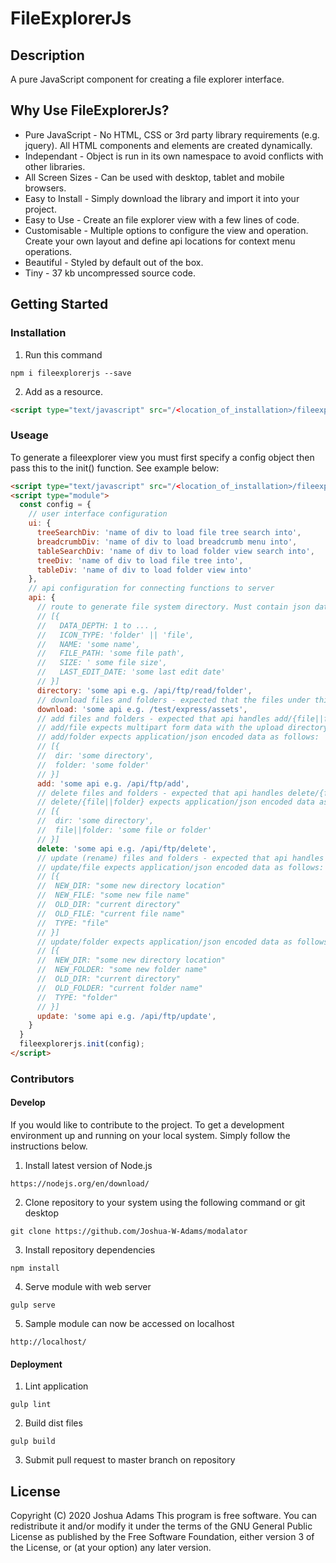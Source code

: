 # FileExplorerJs

## Description

A pure JavaScript component for creating a file explorer interface.

## Why Use FileExplorerJs?

- Pure JavaScript - No HTML, CSS or 3rd party library requirements (e.g. jquery). All HTML components and elements are created dynamically.
- Independant - Object is run in its own namespace to avoid conflicts with other libraries.
- All Screen Sizes - Can be used with desktop, tablet and mobile browsers.
- Easy to Install - Simply download the library and import it into your project.
- Easy to Use - Create an file explorer view with a few lines of code.
- Customisable - Multiple options to configure the view and operation. Create your own layout and define api locations for context menu operations.
- Beautiful - Styled by default out of the box.
- Tiny - 37 kb uncompressed source code.

## Getting Started

### Installation

1. Run this command

```
npm i fileexplorerjs --save
```

2. Add as a resource.

  ```html
  <script type="text/javascript" src="/<location_of_installation>/fileexplorerjs.full.min.js"></script>
  ```

### Useage

To generate a fileexplorer view you must first specify a config object then pass this to the init() function.
See example below:

```html
<script type="text/javascript" src="/<location_of_installation>/fileexplorerjs.full.min.js"></script>
<script type="module">
  const config = {
    // user interface configuration
    ui: {
      treeSearchDiv: 'name of div to load file tree search into',
      breadcrumbDiv: 'name of div to load breadcrumb menu into',
      tableSearchDiv: 'name of div to load folder view search into',
      treeDiv: 'name of div to load file tree into',
      tableDiv: 'name of div to load folder view into'
    },
    // api configuration for connecting functions to server
    api: {
      // route to generate file system directory. Must contain json data formatted as follows:
      // [{
      //   DATA_DEPTH: 1 to ... ,
      //   ICON_TYPE: 'folder' || 'file',
      //   NAME: 'some name',
      //   FILE_PATH: 'some file path',
      //   SIZE: ' some file size',
      //   LAST_EDIT_DATE: 'some last edit date'
      // }]
      directory: 'some api e.g. /api/ftp/read/folder',
      // download files and folders - expected that the files under this location are served staticly.
      download: 'some api e.g. /test/express/assets',
      // add files and folders - expected that api handles add/{file||folder}
      // add/file expects multipart form data with the upload directory specified as a header
      // add/folder expects application/json encoded data as follows:
      // [{
      //  dir: 'some directory',
      //  folder: 'some folder'
      // }]
      add: 'some api e.g. /api/ftp/add',
      // delete files and folders - expected that api handles delete/{file||folder}
      // delete/{file||folder} expects application/json encoded data as follows:
      // [{
      //  dir: 'some directory',
      //  file||folder: 'some file or folder'
      // }]
      delete: 'some api e.g. /api/ftp/delete',
      // update (rename) files and folders - expected that api handles update/{file||folder}
      // update/file expects application/json encoded data as follows:
      // [{
      //  NEW_DIR: "some new directory location"
      //  NEW_FILE: "some new file name"
      //  OLD_DIR: "current directory"
      //  OLD_FILE: "current file name"
      //  TYPE: "file"
      // }]
      // update/folder expects application/json encoded data as follows:
      // [{
      //  NEW_DIR: "some new directory location"
      //  NEW_FOLDER: "some new folder name"
      //  OLD_DIR: "current directory"
      //  OLD_FOLDER: "current folder name"
      //  TYPE: "folder"
      // }]
      update: 'some api e.g. /api/ftp/update',
    }
  }
  fileexplorerjs.init(config);
</script>
```

### Contributors

#### Develop

If you would like to contribute to the project. To get a development environment up and running on your local system. Simply follow the instructions below.

1. Install latest version of Node.js

```
https://nodejs.org/en/download/
```

2. Clone repository to your system using the following command or git desktop

```
git clone https://github.com/Joshua-W-Adams/modalator
```

3. Install repository dependencies

```
npm install
```

4. Serve module with web server

```
gulp serve
```

5. Sample module can now be accessed on localhost

```
http://localhost/
```

#### Deployment

1. Lint application

```
gulp lint
```

2. Build dist files

```
gulp build
```

3. Submit pull request to master branch on repository

## License
Copyright (C) 2020 Joshua Adams
This program is free software. You can redistribute it and/or modify it under the terms of the GNU General Public License as published by the Free Software Foundation, either version 3 of the License, or (at your option) any later version.
